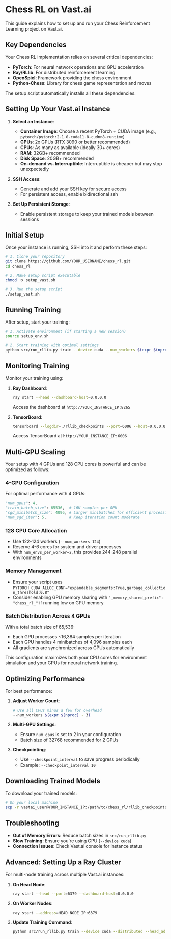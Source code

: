 # Chess RL on Vast.ai

This guide explains how to set up and run your Chess Reinforcement Learning project on Vast.ai.

## Key Dependencies

Your Chess RL implementation relies on several critical dependencies:

- **PyTorch**: For neural network operations and GPU acceleration
- **Ray/RLlib**: For distributed reinforcement learning
- **OpenSpiel**: Framework providing the chess environment
- **Python-Chess**: Library for chess game representation and moves

The setup script automatically installs all these dependencies.

## Setting Up Your Vast.ai Instance

1. **Select an Instance**:
   - **Container Image**: Choose a recent PyTorch + CUDA image (e.g., `pytorch/pytorch:2.1.0-cuda11.8-cudnn8-runtime`)
   - **GPUs**: 2x GPUs (RTX 3090 or better recommended)
   - **CPUs**: As many as available (ideally 30+ cores)
   - **RAM**: 32GB+ recommended
   - **Disk Space**: 20GB+ recommended
   - **On-demand vs. Interruptible**: Interruptible is cheaper but may stop unexpectedly

2. **SSH Access**:
   - Generate and add your SSH key for secure access
   - For persistent access, enable bidirectional ssh

3. **Set Up Persistent Storage**:
   - Enable persistent storage to keep your trained models between sessions

## Initial Setup

Once your instance is running, SSH into it and perform these steps:

```bash
# 1. Clone your repository
git clone https://github.com/YOUR_USERNAME/chess_rl.git
cd chess_rl

# 2. Make setup script executable
chmod +x setup_vast.sh

# 3. Run the setup script
./setup_vast.sh
```

## Running Training

After setup, start your training:

```bash
# 1. Activate environment (if starting a new session)
source setup_env.sh

# 2. Start training with optimal settings
python src/run_rllib.py train --device cuda --num_workers $(expr $(nproc) - 3)
```

## Monitoring Training

Monitor your training using:

1. **Ray Dashboard**:
   ```bash
   ray start --head --dashboard-host=0.0.0.0
   ```
   Access the dashboard at `http://YOUR_INSTANCE_IP:8265`

2. **TensorBoard**:
   ```bash
   tensorboard --logdir=./rllib_checkpoints --port=6006 --host=0.0.0.0
   ```
   Access TensorBoard at `http://YOUR_INSTANCE_IP:6006`

## Multi-GPU Scaling

Your setup with 4 GPUs and 128 CPU cores is powerful and can be optimized as follows:

### 4-GPU Configuration
For optimal performance with 4 GPUs:

```python
"num_gpus": 4,
"train_batch_size": 65536,  # 16K samples per GPU
"sgd_minibatch_size": 4096, # Larger minibatches for efficient processing
"num_sgd_iter": 5,          # Keep iteration count moderate
```

### 128 CPU Core Allocation
- Use 122-124 workers (`--num_workers 124`)
- Reserve 4-6 cores for system and driver processes
- With `num_envs_per_worker=2`, this provides 244-248 parallel environments

### Memory Management
- Ensure your script uses `PYTORCH_CUDA_ALLOC_CONF="expandable_segments:True,garbage_collection_threshold:0.8"`
- Consider enabling GPU memory sharing with `"_memory_shared_prefix": "chess_rl_"` if running low on GPU memory

### Batch Distribution Across 4 GPUs
With a total batch size of 65,536:
- Each GPU processes ~16,384 samples per iteration
- Each GPU handles 4 minibatches of 4,096 samples each
- All gradients are synchronized across GPUs automatically

This configuration maximizes both your CPU cores for environment simulation and your GPUs for neural network training.

## Optimizing Performance

For best performance:

1. **Adjust Worker Count**: 
   ```bash
   # Use all CPUs minus a few for overhead
   --num_workers $(expr $(nproc) - 3)
   ```

2. **Multi-GPU Settings**:
   - Ensure `num_gpus` is set to 2 in your configuration
   - Batch size of 32768 recommended for 2 GPUs

3. **Checkpointing**:
   - Use `--checkpoint_interval` to save progress periodically
   - Example: `--checkpoint_interval 10`

## Downloading Trained Models

To download your trained models:

```bash
# On your local machine
scp -r vastai_user@YOUR_INSTANCE_IP:/path/to/chess_rl/rllib_checkpoints ./local_path
```

## Troubleshooting

- **Out of Memory Errors**: Reduce batch sizes in `src/run_rllib.py`
- **Slow Training**: Ensure you're using GPU (`--device cuda`)
- **Connection Issues**: Check Vast.ai console for instance status

## Advanced: Setting Up a Ray Cluster

For multi-node training across multiple Vast.ai instances:

1. **On Head Node**:
   ```bash
   ray start --head --port=6379 --dashboard-host=0.0.0.0
   ```

2. **On Worker Nodes**:
   ```bash
   ray start --address=HEAD_NODE_IP:6379
   ```

3. **Update Training Command**:
   ```bash
   python src/run_rllib.py train --device cuda --distributed --head_address=HEAD_NODE_IP:6379
   ``` 